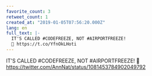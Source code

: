```yaml
---
favorite_count: 3
retweet_count: 1
created_at: "2019-01-05T07:56:20.000Z"
lang: en
full_text: |-
  IT'S CALLED #CODEFREEZE, NOT #AIRPORTFREEZE!
  🤞 https://t.co/YfnOkLHoti
---
```


IT'S CALLED #CODEFREEZE, NOT #AIRPORTFREEZE! 🤞
<https://twitter.com/AnnNat/status/1081453784902049792>
